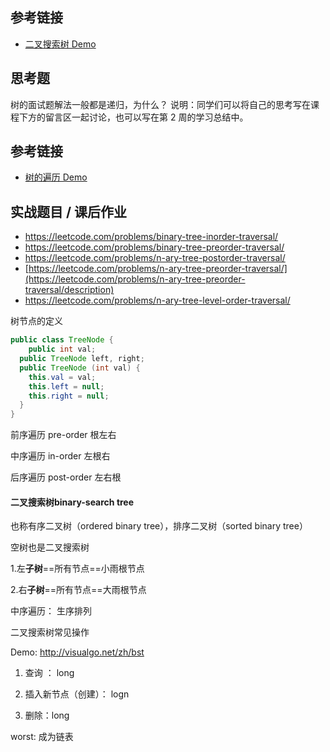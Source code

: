 ## 参考链接

- [二叉搜索树      Demo](https://visualgo.net/zh/bst)

## 思考题

树的面试题解法一般都是递归，为什么？
 说明：同学们可以将自己的思考写在课程下方的留言区一起讨论，也可以写在第 2 周的学习总结中。

## 参考链接

- [树的遍历      Demo](https://visualgo.net/zh/bst)

## 实战题目 / 课后作业

- https://leetcode.com/problems/binary-tree-inorder-traversal/
- https://leetcode.com/problems/binary-tree-preorder-traversal/
- https://leetcode.com/problems/n-ary-tree-postorder-traversal/
- [https://leetcode.com/problems/n-ary-tree-preorder-traversal/](https://leetcode.com/problems/n-ary-tree-preorder-traversal/description)
- https://leetcode.com/problems/n-ary-tree-level-order-traversal/

 

树节点的定义

```java
public class TreeNode {
	public int val;
  public TreeNode left, right;
  public TreeNode (int val) {
    this.val = val;
    this.left = null;
    this.right = null;
  }
}
```

 前序遍历 pre-order 根左右

中序遍历 in-order 左根右

后序遍历 post-order 左右根



#### 二叉搜索树binary-search tree

也称有序二叉树（ordered binary tree），排序二叉树（sorted binary tree）

空树也是二叉搜索树

1.左**子树**==所有节点==小雨根节点

2.右**子树**==所有节点==大雨根节点

中序遍历： 生序排列

  

二叉搜索树常见操作

Demo: http://visualgo.net/zh/bst

1. 查询 ： long

2. 插入新节点（创建）： logn

3. 删除：long

worst: 成为链表